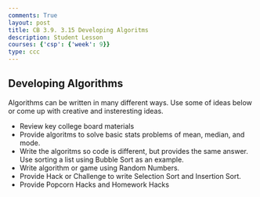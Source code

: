 ```yaml
---
comments: True
layout: post
title: CB 3.9. 3.15 Developing Algoritms
description: Student Lesson
courses: {'csp': {'week': 9}}
type: ccc
---
```


## Developing Algorithms
Algorithms can be written in many different ways.  Use some of ideas below or come up with creative and insteresting ideas.
- Review key college board materials
- Provide algoritms to solve basic stats problems of mean, median, and mode.
- Write the algoritms so code is different, but provides the same answer. Use sorting a list using Bubble Sort as an example.
- Write algorithm or game using Random Numbers.
- Provide Hack or Challenge to write Selection Sort and Insertion Sort.
- Provide Popcorn Hacks and Homework Hacks
